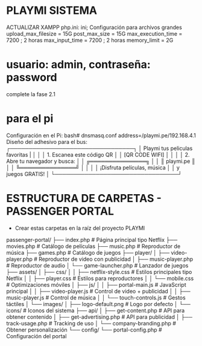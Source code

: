 # PLAYMI SISTEMA 
ACTUALIZAR XAMPP php.ini:
ini; Configuración para archivos grandes
upload_max_filesize = 15G
post_max_size = 15G
max_execution_time = 7200  ; 2 horas
max_input_time = 7200      ; 2 horas
memory_limit = 2G

# usuario: admin, contraseña: password

 complete la fase 2.1

# para el pi 
Configuración en el Pi:
bash# dnsmasq.conf
address=/playmi.pe/192.168.4.1
Diseño del adhesivo para el bus:
┌─────────────────────────────────┐
│ Playmi tus peliculas favoritas  |
│                                 │
│  1. Escanea este código QR      │
│     [QR CODE WIFI]              │
│                                 │
│  2. Abre tu navegador y busca:  │
│     ╔═══════════════╗           │
│     ║  playmi.pe    ║           │
│     ╚═══════════════╝           │
│                                 │
│  ¡Disfruta películas, música    │
│   y juegos GRATIS!              │
└─────────────────────────────────┘

# ESTRUCTURA DE CARPETAS - PASSENGER PORTAL
 * Crear estas carpetas en la raíz del proyecto PLAYMI


 passenger-portal/
 ├── index.php                    # Página principal tipo Netflix
 ├── movies.php                   # Catálogo de películas
 ├── music.php                    # Reproductor de música
 ├── games.php                    # Catálogo de juegos
 ├── player/
 │   ├── video-player.php         # Reproductor de video con publicidad
 │   ├── music-player.php         # Reproductor de audio
 │   └── game-launcher.php        # Lanzador de juegos
 ├── assets/
 │   ├── css/
 │   │   ├── netflix-style.css    # Estilos principales tipo Netflix
 │   │   ├── player.css           # Estilos para reproductores
 │   │   └── mobile.css           # Optimizaciones móviles
 │   ├── js/
 │   │   ├── portal-main.js       # JavaScript principal
 │   │   ├── video-player.js      # Control de video + publicidad
 │   │   ├── music-player.js      # Control de música
 │   │   └── touch-controls.js    # Gestos táctiles
 │   └── images/
 │       ├── logo-default.png     # Logo por defecto
 │       └── icons/               # Iconos del sistema
 ├── api/
 │   ├── get-content.php          # API para obtener contenido
 │   ├── get-advertising.php      # API para publicidad
 │   ├── track-usage.php          # Tracking de uso
 │   └── company-branding.php     # Obtener personalización
 └── config/
     └── portal-config.php        # Configuración del portal